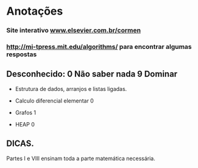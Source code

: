 # Anotações
### Site interativo www.elsevier.com.br/cormen
### http://mi-tpress.mit.edu/algorithms/  para encontrar algumas respostas

## Desconhecido: 0 Não saber nada 9 Dominar

* Estrutura de dados, arranjos e listas ligadas.

* Calculo diferencial elementar 0

* Grafos 1

* HEAP 0

## DICAS.

Partes I e VIII ensinam toda a parte matemática necessária.









